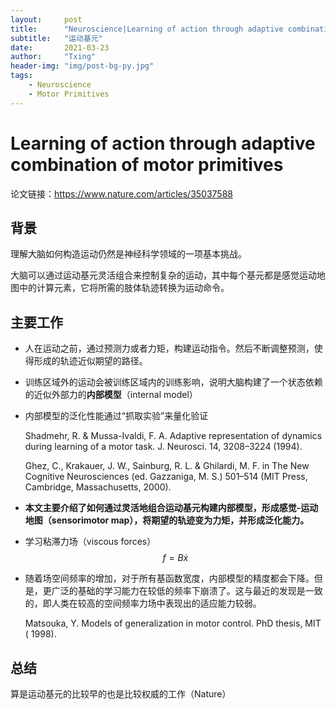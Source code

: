 ```yaml
---
layout:     post
title:      "Neuroscience|Learning of action through adaptive combination of motor primitives (Nature)"
subtitle:   "运动基元"
date:       2021-03-23
author:     "Txing"
header-img: "img/post-bg-py.jpg"
tags:
    - Neuroscience
    - Motor Primitives
---
```


# Learning of action through adaptive combination of motor primitives

论文链接：https://www.nature.com/articles/35037588

## 背景

理解大脑如何构造运动仍然是神经科学领域的一项基本挑战。

大脑可以通过运动基元灵活组合来控制复杂的运动，其中每个基元都是感觉运动地图中的计算元素，它将所需的肢体轨迹转换为运动命令。

## 主要工作

- 人在运动之前，通过预测力或者力矩，构建运动指令。然后不断调整预测，使得形成的轨迹近似期望的路径。

- 训练区域外的运动会被训练区域内的训练影响，说明大脑构建了一个状态依赖的近似外部力的**内部模型**（internal model）

- 内部模型的泛化性能通过“抓取实验”来量化验证

  Shadmehr, R. & Mussa-Ivaldi, F. A. Adaptive representation of dynamics during learning of a motor task. J. Neurosci. 14, 3208–3224 (1994).

  Ghez, C., Krakauer, J. W., Sainburg, R. L. & Ghilardi, M. F. in The New Cognitive Neurosciences (ed. Gazzaniga, M. S.) 501–514 (MIT Press, Cambridge, Massachusetts, 2000).

- **本文主要介绍了如何通过灵活地组合运动基元构建内部模型，形成感觉-运动地图（sensorimotor map），将期望的轨迹变为力矩，并形成泛化能力。**

- 学习粘滞力场（viscous forces）$$f=B\dot{x}$$

- 随着场空间频率的增加，对于所有基函数宽度，内部模型的精度都会下降。但是，更广泛的基础的学习能力在较低的频率下崩溃了。这与最近的发现是一致的，即人类在较高的空间频率力场中表现出的适应能力较弱。

  Matsouka, Y. Models of generalization in motor control. PhD thesis, MIT ( 1998).

## 总结

算是运动基元的比较早的也是比较权威的工作（Nature）

